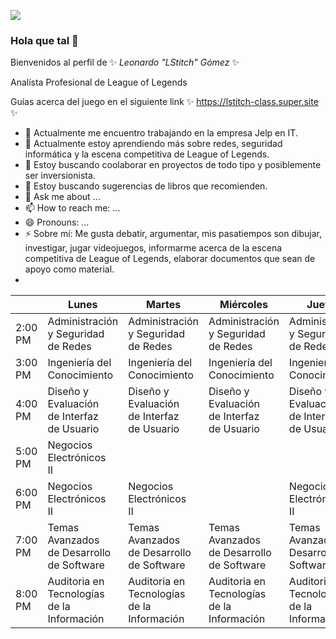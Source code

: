 ![](https://i.pinimg.com/474x/5b/68/eb/5b68ebd4e5ad9b80233ff0fb99f3fa9c.jpg)

### Hola que tal 👋

Bienvenidos al perfil de ✨ _Leonardo "LStitch" Gómez_ ✨

Analísta Profesional de League of Legends

Guías acerca del juego en el siguiente link ✨ https://lstitch-class.super.site ✨


- 🔭 Actualmente me encuentro trabajando en la empresa Jelp en IT.
- 🌱 Actualmente estoy aprendiendo más sobre redes, seguridad informática y la escena competitiva de League of Legends.
- 👯 Estoy buscando coolaborar en proyectos de todo tipo y posiblemente ser inversionista.
- 🤔 Estoy buscando sugerencias de libros que recomienden.
- 💬 Ask me about ...
- 📫 How to reach me: ...
- 😄 Pronouns: ...
- ⚡ Sobre mí: Me gusta debatir, argumentar, mis pasatiempos son dibujar, investigar, jugar videojuegos, informarme acerca de la escena competitiva de League of Legends, elaborar documentos que sean de apoyo como material.
- 

|         | Lunes                                                 | Martes                                               | Miércoles                                            | Jueves                                              | Viernes                                             |
|---------|-------------------------------------------------------|------------------------------------------------------|------------------------------------------------------|-----------------------------------------------------|-----------------------------------------------------|
| 2:00 PM | Administración <br>y Seguridad <br>de Redes           | Administración<br>y Seguridad<br>de Redes            | Administración<br>y Seguridad<br>de Redes            | Administración<br>y Seguridad<br>de Redes           | Administración<br>y Seguridad<br>de Redes           |
| 3:00 PM | Ingeniería del<br>Conocimiento                        | Ingeniería del<br>Conocimiento                       | Ingeniería del<br>Conocimiento                       | Ingeniería del<br>Conocimiento                      |                                                     |
| 4:00 PM | Diseño y <br>Evaluación<br>de Interfaz <br>de Usuario | Diseño y <br>Evaluación<br>de Interfaz<br>de Usuario | Diseño y <br>Evaluación<br>de Interfaz<br>de Usuario | Diseño y<br>Evaluación<br>de Interfaz<br>de Usuario | Diseño y<br>Evaluación<br>de Interfaz<br>de Usuario |
| 5:00 PM | Negocios <br>Electrónicos<br>II                       |                                                      |                                                      |                                                     |                                                     |
| 6:00 PM | Negocios<br>Electrónicos<br>II                        | Negocios<br>Electrónicos<br>II                       |                                                      | Negocios<br>Electrónicos<br>II                      |                                                     |
| 7:00 PM | Temas Avanzados<br>de Desarrollo <br>de Software      | Temas Avanzados<br>de Desarrollo<br>de Software      | Temas Avanzados<br>de Desarrollo<br>de Software      | Temas Avanzados de<br>Desarrollo de Software        | Temas Avanzados de<br>Desarrollo de Software        |
| 8:00 PM | Auditoria en <br>Tecnologías<br>de la Información     | Auditoria en <br>Tecnologías<br>de la Información    | Auditoria en <br>Tecnologías<br>de la Información    | Auditoria en <br>Tecnologías<br>de la Información   | Auditoria en <br>Tecnologías<br>de la Información   |
